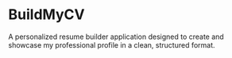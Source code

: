 # BuildMyCV
A personalized resume builder application designed to create and showcase my professional profile in a clean, structured format.
